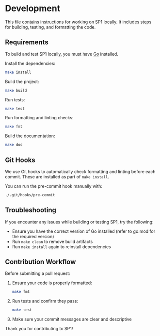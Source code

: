 # Development

This file contains instructions for working on SP1 locally. It includes steps for building, testing, and formatting the code.

## Requirements

To build and test SP1 locally, you must have [Go](https://go.dev/doc/install) installed.

Install the dependencies:

```bash
make install
```

Build the project:

```bash
make build
```

Run tests:

```bash
make test
```

Run formatting and linting checks:

```bash
make fmt
```

Build the documentation:

```bash
make doc
```

## Git Hooks

We use Git hooks to automatically check formatting and linting before each commit. These are installed as part of `make install`.

You can run the pre-commit hook manually with:

```bash
./.git/hooks/pre-commit
```

## Troubleshooting

If you encounter any issues while building or testing SP1, try the following:

- Ensure you have the correct version of Go installed (refer to go.mod for the required version)
- Run `make clean` to remove build artifacts
- Run `make install` again to reinstall dependencies

## Contribution Workflow

Before submitting a pull request:

1. Ensure your code is properly formatted:  
   ```bash
   make fmt
   ```

2. Run tests and confirm they pass:  
   ```bash
   make test
   ```

3. Make sure your commit messages are clear and descriptive

Thank you for contributing to SP1!
